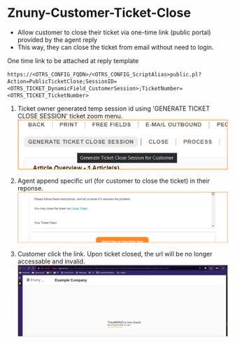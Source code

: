 # Znuny-Customer-Ticket-Close
- Allow customer to close their ticket via one-time link (public portal) provided by the agent reply
- This way, they can close the ticket from email without need to login.

One time link to be attached at reply template

	https://<OTRS_CONFIG_FQDN>/<OTRS_CONFIG_ScriptAlias>public.pl?Action=PublicTicketClose;SessionID=<OTRS_TICKET_DynamicField_CustomerSession>;TicketNumber=<OTRS_TICKET_TicketNumber>

  
    
1) Ticket owner generated temp session id using 'GENERATE TICKET CLOSE SESSION' ticket zoom menu.  
![1.generate](1.generate.png)  
  
  
2) Agent append specific url (for customer to close the ticket) in their reponse.  
![2.append-to-reply-template](2.append-to-reply-template.png)  
  
  
4) Customer click the link. Upon ticket closed, the url will be no longer accessable and invalid.
![3.customer-open-session-url](3.customer-open-session-url.png)
